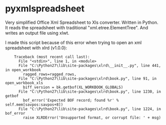 # pyxmlspreadsheet
Very simplified Office Xml Spreadsheet to Xls converter. 
Written in Python.
It reads the spreadsheet with traditional "xml.etree.ElementTree".
And writes an output file using xlwt. 

I made this script because of this error when trying to open an xml spreadsheet with xlrd (v1.0.0): 

```
    Traceback (most recent call last):
      File "<stdin>", line 1, in <module>
      File "C:\Python27\lib\site-packages\xlrd\__init__.py", line 441, in open_workbook
        ragged_rows=ragged_rows,
      File "C:\Python27\lib\site-packages\xlrd\book.py", line 91, in open_workbook_xls
        biff_version = bk.getbof(XL_WORKBOOK_GLOBALS)
      File "C:\Python27\lib\site-packages\xlrd\book.py", line 1230, in getbof
        bof_error('Expected BOF record; found %r' % self.mem[savpos:savpos+8])
      File "C:\Python27\lib\site-packages\xlrd\book.py", line 1224, in bof_error
        raise XLRDError('Unsupported format, or corrupt file: ' + msg)
```

